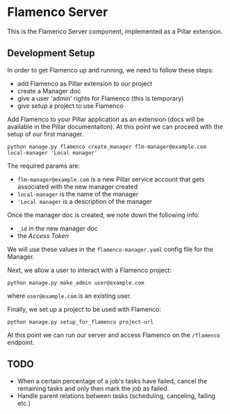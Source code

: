 # Flamenco Server

This is the Flamenco Server component, implemented as a Pillar extension.

## Development Setup

In order to get Flamenco up and running, we need to follow these steps:

- add Flamenco as Pillar extension to our project
- create a Manager doc
- give a user 'admin' rights for Flamenco (this is temporary)
- give setup a project to use Flamenco

Add Flamenco to your Pillar application as an extension (docs will be available in the Pillar 
documentaiton). At this point we can proceed with the setup of our first manager.

```
python manage.py flamenco create_manager flm-manager@example.com local-manager 'Local manager'
```

The required params are: 
- `flm-manager@example.com` is a new Pillar service account that gets associated with the
new manager created
- `local-manager` is the name of the manager
- `'Local manager` is a description of the manager

Once the manager doc is created, we note down the following info:

- `_id` in the new manager doc
- the *Access Token*

We will use these values in the `flamenco-manager.yaml` config file for the Manager.

Next, we allow a user to interact with a Flamenco project:

```
python manage.py make_admin user@example.com
```

where `user@example.com` is an existing user.

Finally, we set up a project to be used with Flamenco:

```
python manage.py setup_for_flamenco project-url
```

At this point we can run our server and access Flamenco on the `/flamenco` endpoint.

## TODO

- When a certain percentage of a job's tasks have failed, cancel the remaining
  tasks and only then mark the job as failed.
- Handle parent relations between tasks (scheduling, canceling, failing etc.)
